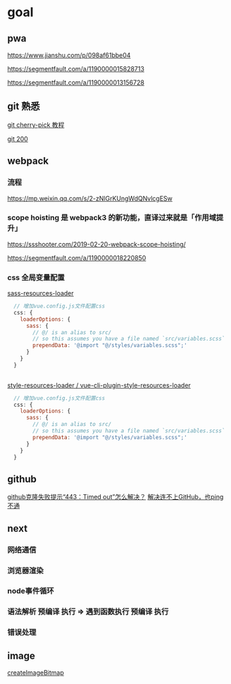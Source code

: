 # goal

## pwa 

https://www.jianshu.com/p/098af61bbe04

https://segmentfault.com/a/1190000015828713

https://segmentfault.com/a/1190000013156728

## git 熟悉

[git cherry-pick 教程](https://www.ruanyifeng.com/blog/2020/04/git-cherry-pick.html)

[git 200](vue-cli-plugin-style-resources-loader)


## webpack

### 流程

https://mp.weixin.qq.com/s/2-zNlGrKUngWdQNvlcgESw

### scope hoisting 是 webpack3 的新功能，直译过来就是「作用域提升」

https://ssshooter.com/2019-02-20-webpack-scope-hoisting/

https://segmentfault.com/a/1190000018220850

### css 全局变量配置

[sass-resources-loader](https://segmentfault.com/a/1190000020392688?utm_source=sf-related)

```js
  // 增加vue.config.js文件配置css
  css: {
    loaderOptions: {
      sass: {
        // @/ is an alias to src/
        // so this assumes you have a file named `src/variables.scss`
        prependData: '@import "@/styles/variables.scss";'
      }
    }
  }
  
```

[style-resources-loader / vue-cli-plugin-style-resources-loader]()

```js
  // 增加vue.config.js文件配置css
  css: {
    loaderOptions: {
      sass: {
        // @/ is an alias to src/
        // so this assumes you have a file named `src/variables.scss`
        prependData: '@import "@/styles/variables.scss";'
      }
    }
  }
```



## github

[github克隆失败提示“443：Timed out”怎么解决？](https://www.zhihu.com/question/401499640)
[解决连不上GitHub，也ping不通](https://blog.csdn.net/believe_s/article/details/81539747)

## next
### 网络通信

### 浏览器渲染

### node事件循环

### 语法解析 预编译 执行 => 遇到函数执行 预编译 执行

### 错误处理


## image

[createImageBitmap](https://developer.mozilla.org/zh-CN/docs/Web/API/WindowOrWorkerGlobalScope/createImageBitmap)

